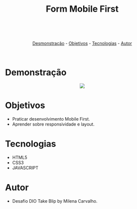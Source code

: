 <header>
    <h1 align="center">Form Mobile First</h1>
</header>
<br>
<p align="center">
    <a href="#Demonstração">Desmonstração</a> -
    <a href="#objetivos">Objetivos</a> -
    <a href="#tecnologias">Tecnologias</a> -
    <a href="#autor">Autor</a> 
</p>
<br>

# Demonstração

<div align="center">
    <img maxheight="500px" src="https://user-images.githubusercontent.com/80054194/158264986-a8784173-2066-4405-83ba-2eaae91c5a16.png"/>
</div>

# Objetivos

- Praticar desenvolvimento Mobile First.
- Aprender sobre responsividade e layout.

# Tecnologias

- HTML5
- CSS3
- JAVASCRIPT

# Autor

- Desafio DIO Take Blip by Milena Carvalho.
